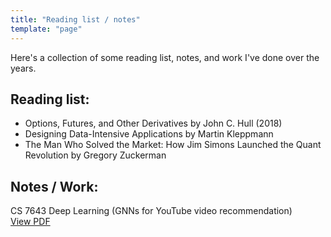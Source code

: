 ```yaml
---
title: "Reading list / notes"
template: "page"
---
```

Here's a collection of some reading list, notes, and work I've done over the years. 

## Reading list:
- Options, Futures, and Other Derivatives by John C. Hull (2018)
- Designing Data-Intensive Applications by Martin Kleppmann
- The Man Who Solved the Market: How Jim Simons Launched the Quant Revolution by Gregory Zuckerman

## Notes / Work:
CS 7643 Deep Learning (GNNs for YouTube video recommendation) <br>
[View PDF](/files/cs7643-final-report.pdf)